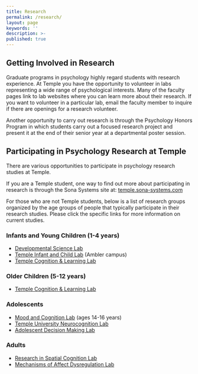 ```yaml
---
title: Research
permalink: /research/
layout: page
keywords: ''
description: >-
published: true
---
```


## Getting Involved in Research

Graduate programs in psychology highly regard students with research experience. At Temple you have the opportunity to volunteer in labs representing a wide range of psychological interests. Many of the faculty pages link to lab websites where you can learn more about their research. If you want to volunteer in a particular lab, email the faculty member to inquire if there are openings for a research volunteer.

Another opportunity to carry out research is through the Psychology Honors Program in which students carry out a focused research project and present it at the end of their senior year at a departmental poster session.

## Participating in Psychology Research at Temple

There are various opportunities to participate in psychology research studies at Temple.

If you are a Temple student, one way to find out more about participating in research is through the Sona Systems site at: [temple.sona-systems.com](https://temple.sona-systems.com)

For those who are not Temple students, below is a list of research groups organized by the age groups of people that typically participate in their research studies. Please click the specific links for more information on current studies.

### Infants and Young Children (1-4 years)
- [Developmental Science Lab](http://www.temple.edu/devscilab/)
- [Temple Infant and Child Lab](http://www.temple.edu/infantlab/) (Ambler campus)
- [Temple Cognition & Learning Lab](http://sites.temple.edu/cognitionlearning/)

### Older Children (5-12 years)

- [Temple Cognition & Learning Lab](http://sites.temple.edu/cognitionlearning/)

### Adolescents

- [Mood and Cognition Lab](http://www.temple.edu/moodandcognitionlab/) (ages 14-16 years)
- [Temple University Neurocognition Lab](http://www.temple.edu/tunl/)
- [Adolescent Decision Making Lab](http://www.laurencesteinberg.com/research/current-projects)

### Adults

- [Research in Spatial Cognition Lab](http://sites.temple.edu/risc/)
- [Mechanisms of Affect Dysregulation Lab](http://sites.temple.edu/madlab/)
